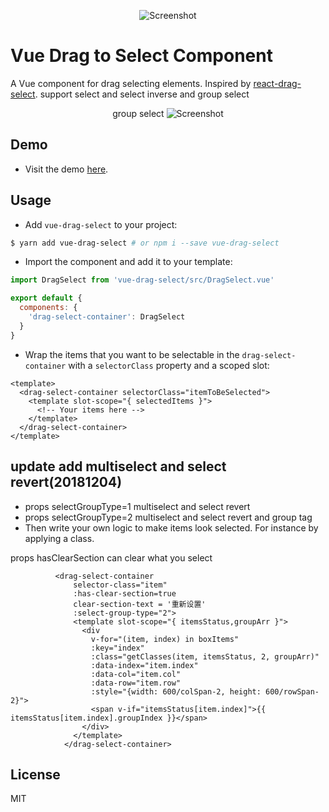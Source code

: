 <p align="center">
  <img src="https://raw.githubusercontent.com/stephan281094/vue-drag-select/master/images/screenshot.png"
    alt="Screenshot">
</p>

# Vue Drag to Select Component
A Vue component for drag selecting elements. Inspired by [react-drag-select](https://github.com/pablofierro/react-drag-select).
support select and select inverse and group select 

<p align="center">
group select
  <img src="https://github.com/lemonred/vue-drag-select/master/images/select-muliti.png"
    alt="Screenshot">
</p>

## Demo
* Visit the demo [here](http://vue-drag-select-example.now.sh).

## Usage
* Add `vue-drag-select` to your project:

```bash
$ yarn add vue-drag-select # or npm i --save vue-drag-select
```

* Import the component and add it to your template:

```js
import DragSelect from 'vue-drag-select/src/DragSelect.vue'

export default {
  components: {
    'drag-select-container': DragSelect
  }
}
```

* Wrap the items that you want to be selectable in the `drag-select-container`
  with a `selectorClass` property and a scoped slot:

```vue
<template>
  <drag-select-container selectorClass="itemToBeSelected">
    <template slot-scope="{ selectedItems }">
      <!-- Your items here -->
    </template>
  </drag-select-container>
</template>
```
## update add multiselect  and select revert(20181204)
* props selectGroupType=1 multiselect and select revert
* props selectGroupType=2 multiselect and select revert and group tag
* Then write your own logic to make items look selected. For instance by applying a class.

props hasClearSection can clear what you select

```
          <drag-select-container 
              selector-class="item" 
              :has-clear-section=true 
              clear-section-text = '重新设置'
              :select-group-type="2">
              <template slot-scope="{ itemsStatus,groupArr }">
                <div 
                  v-for="(item, index) in boxItems" 
                  :key="index" 
                  :class="getClasses(item, itemsStatus, 2, groupArr)"
                  :data-index="item.index" 
                  :data-col="item.col" 
                  :data-row="item.row" 
                  :style="{width: 600/colSpan-2, height: 600/rowSpan-2}">
                  <span v-if="itemsStatus[item.index]">{{ itemsStatus[item.index].groupIndex }}</span>
                </div>
              </template>
            </drag-select-container>
```

## License
MIT
